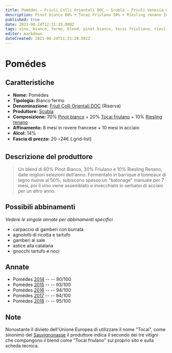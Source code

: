 ```yaml
---
title: Pomédes – Friuli Colli Orientali DOC – Scubla – Friuli Venezia Giulia (IT) – 20🠒24€ – 4★ - 5★
description: Pinot bianco 60% + Tocai Friulano 30% + Riesling renano 10% | Carpaccio di gamberi con burrata – Agnolotti di ricotta e tartufo – Gamberi al sale – Astice alla catalana – Gnocchi tartufo e noci
published: true
date: 2021-08-24T12:31:23.089Z
tags: vino, bianco, fermo, blend, pinot bianco, tocai friuliano, riesling renano, italia, friuli venezia giulia, carpaccio di gamberi con burrata, agnolotti di ricotta e tartufo, gamberi al sale, astice alla catalana, gnocchi tartufo e noci, 20🠒24€, 5 stelle
editor: markdown
dateCreated: 2021-08-24T11:31:20.502Z
---
```


# Pomédes

## Caratteristiche
- **Nome:** Pomédes
- **Tipologia:** Bianco fermo
- **Denominazione:** [Friuli Colli Orientali DOC](/denominazioni/Italia/Friuli-Venezia-Giulia/DOC/Friuli-Colli-Orientali) (Riserva)
- **Produttore:** [Scubla](/produttori/Italia/Friuli-Venezia-Giulia/Scubla) 
- **Composizione:** 70% [Pinot bianco](/vitigni/Italia/bacca-bianca/pinot-bianco) + 20% [Tocai friulano](/vitigni/Italia/bacca-bianca/tocai-friulano) + 10% [Riesling renano](/vitigni/Germania/bacca-bianca/riesling-renano)
- **Affinamento:** 8 mesi in rovere francese + 10 mesi in acciaio
- **Alcol:** 14%
- **Fascia di prezzo:** 20🠒24€
{.grid-list}

## Descrizione del produttore

> Un blend di 60% Pinot Bianco, 30% Friulano e 10% Riesling Renano, dalle migliori selezioni dell'anno. Fermentato in barrique e tonneaux di legno nuove al 50%, subiscono spesso un "batonage" manuale per 7 mesi, poi il vino viene assemblato e invecchiato in serbatoi di acciaio per un altro anno.

## Possibili abbinamenti
*Vedere le singole annate per abbinamenti specifici*

- carpaccio di gamberi con burrata
- agnolotti di ricotta e tartufo 
- gamberi al sale 
- astice alla catalana 
- gnocchi tartufo e noci

## Annate
- Pomédes [2014](/vini/Italia/Friuli-Venezia-Giulia/Scubla/Pomedes/2014) -- <span class="star-4"></span> -- 90/100
- Pomédes [2015](/vini/Italia/Friuli-Venezia-Giulia/Scubla/Pomedes/2015) -- <span class="star-5"></span> -- 93/100
- Pomédes [2016](/vini/Italia/Friuli-Venezia-Giulia/Scubla/Pomedes/2016) -- <span class="star-5"></span> -- 94/100
- Pomédes [2017](/vini/Italia/Friuli-Venezia-Giulia/Scubla/Pomedes/2017) -- <span class="star-5"></span> -- 94/100
- Pomédes [2018](/vini/Italia/Friuli-Venezia-Giulia/Scubla/Pomedes/2018) -- <span class="star-5"></span> -- 95/100


## Note
Nonostante il divieto dell'Unione Europea di utilizzare il nome "Tocai", come sinonimo del [Sauvignonasse](/vitigni/Francia/bacca-bianca/sauvignonasse) il produttore indica il secondo dei tre vitigni che compongono il blend come "Tocai friulano" sul proprio sito e sulla scheda tecnica.  


